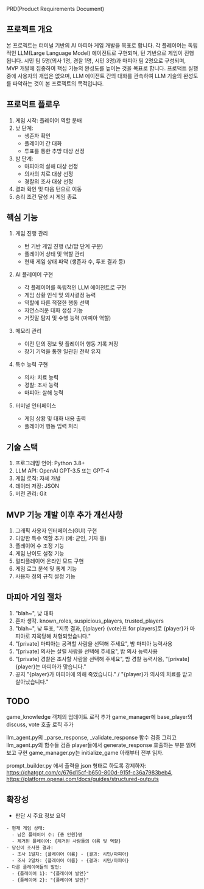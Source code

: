 PRD(Product Requirements Document)

## 프로젝트 개요

본 프로젝트는 터미널 기반의 AI 마피아 게임 개발을 목표로 합니다. 각 플레이어는 독립적인 LLM(Large Language Model) 에이전트로 구현되며, 턴 기반으로 게임이 진행됩니다. 시민 팀 5명(의사 1명, 경찰 1명, 시민 3명)과 마피아 팀 2명으로 구성되며, MVP 개발에 집중하여 핵심 기능의 완성도를 높이는 것을 목표로 합니다. 프로덕트 실행 중에 사용자의 개입은 없으며, LLM 에이전트 간의 대화를 관측하여 LLM 기술의 완성도를 파악하는 것이 본 프로젝트의 목적입니다.

## 프로덕트 플로우

1. 게임 시작: 플레이어 역할 분배
2. 낮 단계:
   - 생존자 확인
   - 플레이어 간 대화
   - 투표를 통한 추방 대상 선정
3. 밤 단계:
   - 마피아의 살해 대상 선정
   - 의사의 치료 대상 선정
   - 경찰의 조사 대상 선정
4. 결과 확인 및 다음 턴으로 이동
5. 승리 조건 달성 시 게임 종료

## 핵심 기능

1. 게임 진행 관리
   - 턴 기반 게임 진행 (낮/밤 단계 구분)
   - 플레이어 상태 및 역할 관리
   - 현재 게임 상태 파악 (생존자 수, 투표 결과 등)

2. AI 플레이어 구현
   - 각 플레이어를 독립적인 LLM 에이전트로 구현
   - 게임 상황 인식 및 의사결정 능력
   - 역할에 따른 적절한 행동 선택
   - 자연스러운 대화 생성 기능
   - 거짓말 탐지 및 수행 능력 (마피아 역할)

3. 메모리 관리
   - 이전 턴의 정보 및 플레이어 행동 기록 저장
   - 장기 기억을 통한 일관된 전략 유지

4. 특수 능력 구현
   - 의사: 치료 능력
   - 경찰: 조사 능력
   - 마피아: 살해 능력

5. 터미널 인터페이스
   - 게임 상황 및 대화 내용 출력
   - 플레이어 행동 입력 처리

## 기술 스택

1. 프로그래밍 언어: Python 3.8+
2. LLM API: OpenAI GPT-3.5 또는 GPT-4
3. 게임 로직: 자체 개발
4. 데이터 저장: JSON
5. 버전 관리: Git

## MVP 기능 개발 이후 추가 개선사항

1. 그래픽 사용자 인터페이스(GUI) 구현
2. 다양한 특수 역할 추가 (예: 군인, 기자 등)
3. 플레이어 수 조정 기능
4. 게임 난이도 설정 기능
5. 멀티플레이어 온라인 모드 구현
6. 게임 로그 분석 및 통계 기능
7. 사용자 정의 규칙 설정 기능


## 마피아 게임 절차

1. "blah~", 낮 대화
2. 혼자 생각. known_roles, suspicious_players, trusted_players
3. "blah~", 낮 투표, "지목 결과, [{player} {vote}표 for players]로 {player}가 마피아로 지목당해 처형되었습니다."
4. "[private] 마피아는 공격할 사람을 선택해 주세요", 밤 마피아 능력사용
5. "[private] 의사는 살릴 사람을 선택해 주세요", 밤 의사 능력사용
6. "[private] 경찰은 조사할 사람을 선택해 주세요", 밤 경찰 능력사용, "[private] {player}는 마피아가 맞습니다."
7. 공지 "{player}가 마피아에 의해 죽었습니다." / "{player}가 의사의 치료를 받고 살아났습니다."


## TODO

game_knowledge 객체의 업데이트 로직 추가
game_manager에 base_player의 discuss, vote 호출 로직 추가

llm_agent.py의 _parse_response, _validate_response 함수 검증
그리고 llm_agent.py의 함수들 검증
player들에서 generate_response 호출하는 부분 읽어보고 구현
game_manager.py는 initialize_game 아래부터 전부 읽자.

prompt_builder.py 에서 출력을 json 형태로 하도록 강제하자: https://chatgpt.com/c/676d15cf-b650-800d-915f-c36a7983beb4, https://platform.openai.com/docs/guides/structured-outputs

## 확장성

- 판단 시 주요 정보 요약
```
- 현재 게임 상태:
  - 남은 플레이어 수: {총 인원}명
  - 제거된 플레이어: {제거된 사람들의 이름 및 역할}
- 당신이 조사한 결과:
  - 조사 1일차: {플레이어 이름} - {결과: 시민/마피아}
  - 조사 2일차: {플레이어 이름} - {결과: 시민/마피아}
- 다른 플레이어들의 발언:
  - {플레이어 1}: "{플레이어 발언}"
  - {플레이어 2}: "{플레이어 발언}"
```